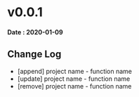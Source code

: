 # v0.0.1
#### Date : 2020-01-09
## Change Log
- [append] project name - function name
- [update] project name - function name
- [remove] project name - function name

